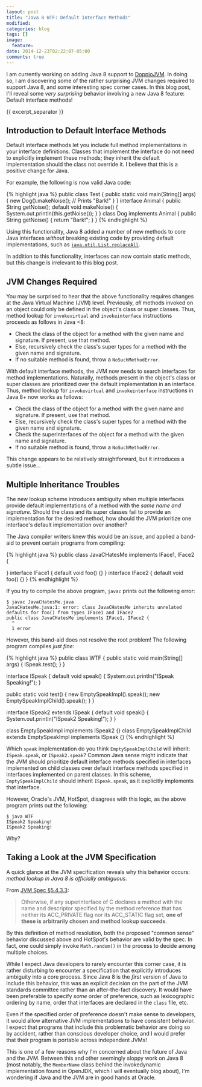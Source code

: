 ```yaml
---
layout: post
title: "Java 8 WTF: Default Interface Methods"
modified:
categories: blog
tags: []
image:
  feature:
date: 2014-12-23T02:22:07-05:00
comments: true
---
```


I am currently working on adding Java 8 support to [DoppioJVM](https://github.com/plasma-umass/doppio). In doing so, I am discovering some of the rather surprising JVM changes required to support Java 8, and some interesting spec corner cases. In this blog post, I'll reveal some *very surprising* behavior involving a new Java 8 feature: Default interface methods!

{{ excerpt_separator }}

## Introduction to Default Interface Methods

Default interface methods let you include full method implementations in your interface definitions.
Classes that implement the interface do not need to explicitly implement these methods; they inherit the default implementation should the class not override it.
I believe that this is a positive change for Java.

For example, the following is now valid Java code:

{% highlight java %}
public class Test {
  public static void main(String[] args) {
    new Dog().makeNoise(); // Prints "Bark!"
  }
}
interface Animal {
  public String getNoise();
  default void makeNoise() {
    System.out.println(this.getNoise());
  }
}
class Dog implements Animal {
  public String getNoise() {
    return "Bark!";
  }
}
{% endhighlight %}

Using this functionality, Java 8 added a number of new methods to core Java interfaces *without* breaking existing code by providing default implementations, such as [`java.util.List.replaceAll`](http://docs.oracle.com/javase/8/docs/api/java/util/List.html#replaceAll-java.util.function.UnaryOperator-).

In addition to this functionality, interfaces can now contain static methods, but this change is irrelevant to this blog post.

## JVM Changes Required

You may be surprised to hear that the above functionality requires changes at the Java Virtual Machine (JVM) level.
Previously, *all* methods invoked on an object could only be defined in the object's class or super classes.
Thus, method lookup for `invokevirtual` and `invokeinterface` instructions proceeds as follows in Java <8:

* Check the class of the object for a method with the given name and signature. If present, use that method.
* Else, recursively check the class's super types for a method with the given name and signature.
* If no suitable method is found, throw a `NoSuchMethodError`.

With default interface methods, the JVM now needs to search interfaces for method implementations.
Naturally, methods present in the object's class or super classes are prioritized over the default implementation in an interface.
Thus, method lookup for `invokevirtual` and `invokeinterface` instructions in Java 8+ now works as follows:

* Check the class of the object for a method with the given name and signature. If present, use that method.
* Else, recursively check the class's super types for a method with the given name and signature.
* Check the superinterfaces of the object for a method with the given name and signature.
* If no suitable method is found, throw a `NoSuchMethodError`.

This change appears to be relatively straightforward, but it introduces a subtle issue...

## Multiple Inheritance Troubles

The new lookup scheme introduces ambiguity when multiple interfaces provide default implementations of a method with the *same name and signature*.
Should the class and its super classes fail to provide an implementation for the desired method, how should the JVM prioritize one interface's default implementation over another?

The Java compiler writers knew this would be an issue, and applied a band-aid to prevent certain programs from compiling:

{% highlight java %}
public class JavaCHatesMe implements IFace1, IFace2 {

}
interface IFace1 {
  default void foo() {}
}
interface IFace2 {
  default void foo() {}
}
{% endhighlight %}

If you try to compile the above program, `javac` prints out the following error:

    $ javac JavaCHatesMe.java
    JavaCHatesMe.java:1: error: class JavaCHatesMe inherits unrelated defaults for foo() from types IFace1 and IFace2
    public class JavaCHatesMe implements IFace1, IFace2 {
      ^
      1 error

However, this band-aid does not resolve the root problem! The following program compiles *just fine*:

{% highlight java %}
public class WTF {
  public static void main(String[] args) {
    ISpeak.test();
  }
}

interface ISpeak {
  default void speak() {
    System.out.println("ISpeak Speaking!");
  }

  public static void test() {
    new EmptySpeakImpl().speak();
    new EmptySpeakImplChild().speak();
  }
}

interface ISpeak2 extends ISpeak {
  default void speak() {
    System.out.println("ISpeak2 Speaking!");
  }
}

class EmptySpeakImpl implements ISpeak2 {}
class EmptySpeakImplChild extends EmptySpeakImpl implements ISpeak {}
{% endhighlight %}

Which `speak` implementation do you think `EmptySpeakImplChild` will inherit: `ISpeak.speak`, or `ISpeak2.speak`?
Common Java sense might indicate that the JVM should prioritize default interface methods specified in interfaces implemented on child classes over default interface methods specified in interfaces implemented on parent classes.
In this scheme, `EmptySpeakImplChild` should inherit `ISpeak.speak`, as it explicitly implements that interface.

However, Oracle's JVM, HotSpot, disagrees with this logic, as the above program prints out the following:

    $ java WTF
    ISpeak2 Speaking!
    ISpeak2 Speaking!

Why?

## Taking a Look at the JVM Specification

A quick glance at the JVM specification reveals why this behavior occurs: *method lookup in Java 8 is officially ambiguous*.

From [JVM Spec §5.4.3.3](http://docs.oracle.com/javase/specs/jvms/se8/html/jvms-5.html#jvms-5.4.3.3):

> Otherwise, if any superinterface of C declares a method with the name and descriptor specified by the method reference that has neither its ACC_PRIVATE flag nor its ACC_STATIC flag set, **one of these is arbitrarily chosen and method lookup succeeds**.

By this definition of method resolution, both the proposed "common sense" behavior discussed above and HotSpot's behavior are valid by the spec.
In fact, one could simply invoke `Math.random()` in the process to decide among multiple choices.

While I expect Java developers to rarely encounter this corner case, it is rather disturbing to encounter a specification that explicitly introduces ambiguity into a core process. Since Java 8 is the *first* version of Java to include this behavior, this was an explicit decision on the part of the JVM standards committee rather than an after-the-fact discovery. It would have been preferable to specify *some* order of preference, such as lexicographic ordering by name, order that interfaces are declared in the `class` file, etc.

Even if the specified order of preference doesn't make sense to developers, it would allow alternative JVM implementations to have consistent behavior. I expect that programs that include this problematic behavior are doing so by accident, rather than conscious developer choice, and I would prefer that their program is portable across independent JVMs!

This is one of a few reasons why I'm concerned about the future of Java and the JVM. Between this and other seemingly sloppy work on Java 8 (most notably, the `MemberName` class behind the invokedynamic implementation found in OpenJDK, which I will eventually blog about), I'm wondering if Java and the JVM are in good hands at Oracle.
